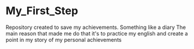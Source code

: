 # My_First_Step
 Repository created to save my achievements. Something like a diary 
 The main reason that made me do that it's to practice my english and create a point in my story of my personal achievements
